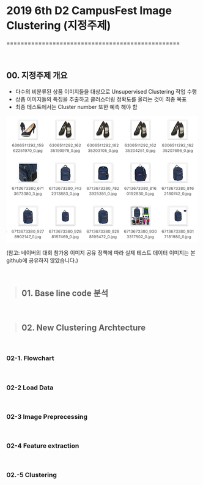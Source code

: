 # 2019 6th D2 CampusFest Image Clustering (지정주제)
=================================================

&nbsp;
## 00. 지정주제 개요
 - 다수의 비분류된 상품 이미지들을 대상으로 Unsupervised Clustering 작업 수행
 - 상품 이미지들의 특징을 추출하고 클러스터링 정확도를 올리는 것이 최종 목표 
 - 최종 테스트에서는 Cluster number 또한 예측 해야 함 

![샘플 이미지](https://github.com/D2CampusFest/6th/blob/master/image-cluster/wiki/img-sample.png)

(참고: 네이버의 대회 참가용 이미지 공유 정책에 따라 실제 테스트 데이터 이미지는 본 github에 공유하지 않았습니다.)
 
&nbsp;
>## 01. Base line code 분석
 
&nbsp;
>## 02. New Clustering Archtecture 
&nbsp;

### 02-1. Flowchart

&nbsp;
### 02-2 Load Data 

&nbsp;
### 02-3 Image Preprecessing

&nbsp;
### 02-4 Feature extraction

&nbsp;
### 02.-5 Clustering



